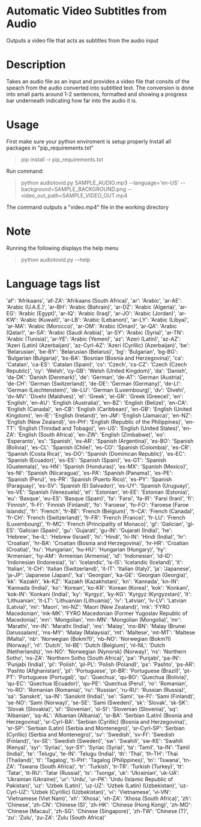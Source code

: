 # Automatic Video Subtitles from Audio

Outputs a video file that acts as subtitles from the audio input

# Description

Takes an audio file as an input and provides a video file that consits of the speach from the audio converted into subtitled text. The conversion is done into small parts around 1-2 sentences, formatted and showing a progress bar underneath indicating how far into the audio it is.

# Usage

First make sure your python enviroment is setup properly
Install all packages in "pip_requirements.txt"

> pip install -r pip_requirements.txt

Run command:

> python audiotovid.py SAMPLE_AUDIO.mp3 --language='en-US' --background=SAMPLE_BACKGROUND.png --video_out_path=SAMPLE_VIDEO_OUT.mp4

The command outputs a "video.mp4" file in the working directory

# Note

Running the following displays the help menu

> python audiotovid.py --help

# Language tags list

'af': 'Afrikaans',
'af-ZA': 'Afrikaans (South Africa)',
'ar': 'Arabic',
'ar-AE': 'Arabic (U.A.E.)',
'ar-BH': 'Arabic (Bahrain)',
'ar-DZ': 'Arabic (Algeria)',
'ar-EG': 'Arabic (Egypt)',
'ar-IQ': 'Arabic (Iraq)',
'ar-JO': 'Arabic (Jordan)',
'ar-KW': 'Arabic (Kuwait)',
'ar-LB': 'Arabic (Lebanon)',
'ar-LY': 'Arabic (Libya)',
'ar-MA': 'Arabic (Morocco)',
'ar-OM': 'Arabic (Oman)',
'ar-QA': 'Arabic (Qatar)',
'ar-SA': 'Arabic (Saudi Arabia)',
'ar-SY': 'Arabic (Syria)',
'ar-TN': 'Arabic (Tunisia)',
'ar-YE': 'Arabic (Yemen)',
'az': 'Azeri (Latin)',
'az-AZ': 'Azeri (Latin) (Azerbaijan)',
'az-Cyrl-AZ': 'Azeri (Cyrillic) (Azerbaijan)',
'be': 'Belarusian',
'be-BY': 'Belarusian (Belarus)',
'bg': 'Bulgarian',
'bg-BG': 'Bulgarian (Bulgaria)',
'bs-BA': 'Bosnian (Bosnia and Herzegovina)',
'ca': 'Catalan',
'ca-ES': 'Catalan (Spain)',
'cs': 'Czech',
'cs-CZ': 'Czech (Czech Republic)',
'cy': 'Welsh',
'cy-GB': 'Welsh (United Kingdom)',
'da': 'Danish',
'da-DK': 'Danish (Denmark)',
'de': 'German',
'de-AT': 'German (Austria)',
'de-CH': 'German (Switzerland)',
'de-DE': 'German (Germany)',
'de-LI': 'German (Liechtenstein)',
'de-LU': 'German (Luxembourg)',
'dv': 'Divehi',
'dv-MV': 'Divehi (Maldives)',
'el': 'Greek',
'el-GR': 'Greek (Greece)',
'en': 'English',
'en-AU': 'English (Australia)',
'en-BZ': 'English (Belize)',
'en-CA': 'English (Canada)',
'en-CB': 'English (Caribbean)',
'en-GB': 'English (United Kingdom)',
'en-IE': 'English (Ireland)',
'en-JM': 'English (Jamaica)',
'en-NZ': 'English (New Zealand)',
'en-PH': 'English (Republic of the Philippines)',
'en-TT': 'English (Trinidad and Tobago)',
'en-US': 'English (United States)',
'en-ZA': 'English (South Africa)',
'en-ZW': 'English (Zimbabwe)',
'eo': 'Esperanto',
'es': 'Spanish',
'es-AR': 'Spanish (Argentina)',
'es-BO': 'Spanish (Bolivia)',
'es-CL': 'Spanish (Chile)',
'es-CO': 'Spanish (Colombia)',
'es-CR': 'Spanish (Costa Rica)',
'es-DO': 'Spanish (Dominican Republic)',
'es-EC': 'Spanish (Ecuador)',
'es-ES': 'Spanish (Spain)',
'es-GT': 'Spanish (Guatemala)',
'es-HN': 'Spanish (Honduras)',
'es-MX': 'Spanish (Mexico)',
'es-NI': 'Spanish (Nicaragua)',
'es-PA': 'Spanish (Panama)',
'es-PE': 'Spanish (Peru)',
'es-PR': 'Spanish (Puerto Rico)',
'es-PY': 'Spanish (Paraguay)',
'es-SV': 'Spanish (El Salvador)',
'es-UY': 'Spanish (Uruguay)',
'es-VE': 'Spanish (Venezuela)',
'et': 'Estonian',
'et-EE': 'Estonian (Estonia)',
'eu': 'Basque',
'eu-ES': 'Basque (Spain)',
'fa': 'Farsi',
'fa-IR': 'Farsi (Iran)',
'fi': 'Finnish',
'fi-FI': 'Finnish (Finland)',
'fo': 'Faroese',
'fo-FO': 'Faroese (Faroe Islands)',
'fr': 'French',
'fr-BE': 'French (Belgium)',
'fr-CA': 'French (Canada)',
'fr-CH': 'French (Switzerland)',
'fr-FR': 'French (France)',
'fr-LU': 'French (Luxembourg)',
'fr-MC': 'French (Principality of Monaco)',
'gl': 'Galician',
'gl-ES': 'Galician (Spain)',
'gu': 'Gujarati',
'gu-IN': 'Gujarati (India)',
'he': 'Hebrew',
'he-IL': 'Hebrew (Israel)',
'hi': 'Hindi',
'hi-IN': 'Hindi (India)',
'hr': 'Croatian',
'hr-BA': 'Croatian (Bosnia and Herzegovina)',
'hr-HR': 'Croatian (Croatia)',
'hu': 'Hungarian',
'hu-HU': 'Hungarian (Hungary)',
'hy': 'Armenian',
'hy-AM': 'Armenian (Armenia)',
'id': 'Indonesian',
'id-ID': 'Indonesian (Indonesia)',
'is': 'Icelandic',
'is-IS': 'Icelandic (Iceland)',
'it': 'Italian',
'it-CH': 'Italian (Switzerland)',
'it-IT': 'Italian (Italy)',
'ja': 'Japanese',
'ja-JP': 'Japanese (Japan)',
'ka': 'Georgian',
'ka-GE': 'Georgian (Georgia)',
'kk': 'Kazakh',
'kk-KZ': 'Kazakh (Kazakhstan)',
'kn': 'Kannada',
'kn-IN': 'Kannada (India)',
'ko': 'Korean',
'ko-KR': 'Korean (Korea)',
'kok': 'Konkani',
'kok-IN': 'Konkani (India)',
'ky': 'Kyrgyz',
'ky-KG': 'Kyrgyz (Kyrgyzstan)',
'lt': 'Lithuanian',
'lt-LT': 'Lithuanian (Lithuania)',
'lv': 'Latvian',
'lv-LV': 'Latvian (Latvia)',
'mi': 'Maori',
'mi-NZ': 'Maori (New Zealand)',
'mk': 'FYRO Macedonian',
'mk-MK': 'FYRO Macedonian (Former Yugoslav Republic of Macedonia)',
'mn': 'Mongolian',
'mn-MN': 'Mongolian (Mongolia)',
'mr': 'Marathi',
'mr-IN': 'Marathi (India)',
'ms': 'Malay',
'ms-BN': 'Malay (Brunei Darussalam)',
'ms-MY': 'Malay (Malaysia)',
'mt': 'Maltese',
'mt-MT': 'Maltese (Malta)',
'nb': 'Norwegian (Bokm?l)',
'nb-NO': 'Norwegian (Bokm?l) (Norway)',
'nl': 'Dutch',
'nl-BE': 'Dutch (Belgium)',
'nl-NL': 'Dutch (Netherlands)',
'nn-NO': 'Norwegian (Nynorsk) (Norway)',
'ns': 'Northern Sotho',
'ns-ZA': 'Northern Sotho (South Africa)',
'pa': 'Punjabi',
'pa-IN': 'Punjabi (India)',
'pl': 'Polish',
'pl-PL': 'Polish (Poland)',
'ps': 'Pashto',
'ps-AR': 'Pashto (Afghanistan)',
'pt': 'Portuguese',
'pt-BR': 'Portuguese (Brazil)',
'pt-PT': 'Portuguese (Portugal)',
'qu': 'Quechua',
'qu-BO': 'Quechua (Bolivia)',
'qu-EC': 'Quechua (Ecuador)',
'qu-PE': 'Quechua (Peru)',
'ro': 'Romanian',
'ro-RO': 'Romanian (Romania)',
'ru': 'Russian',
'ru-RU': 'Russian (Russia)',
'sa': 'Sanskrit',
'sa-IN': 'Sanskrit (India)',
'se': 'Sami',
'se-FI': 'Sami (Finland)',
'se-NO': 'Sami (Norway)',
'se-SE': 'Sami (Sweden)',
'sk': 'Slovak',
'sk-SK': 'Slovak (Slovakia)',
'sl': 'Slovenian',
'sl-SI': 'Slovenian (Slovenia)',
'sq': 'Albanian',
'sq-AL': 'Albanian (Albania)',
'sr-BA': 'Serbian (Latin) (Bosnia and Herzegovina)',
'sr-Cyrl-BA': 'Serbian (Cyrillic) (Bosnia and Herzegovina)',
'sr-SP': 'Serbian (Latin) (Serbia and Montenegro)',
'sr-Cyrl-SP': 'Serbian (Cyrillic) (Serbia and Montenegro)',
'sv': 'Swedish',
'sv-FI': 'Swedish (Finland)',
'sv-SE': 'Swedish (Sweden)',
'sw': 'Swahili',
'sw-KE': 'Swahili (Kenya)',
'syr': 'Syriac',
'syr-SY': 'Syriac (Syria)',
'ta': 'Tamil',
'ta-IN': 'Tamil (India)',
'te': 'Telugu',
'te-IN': 'Telugu (India)',
'th': 'Thai',
'th-TH': 'Thai (Thailand)',
'tl': 'Tagalog',
'tl-PH': 'Tagalog (Philippines)',
'tn': 'Tswana',
'tn-ZA': 'Tswana (South Africa)',
'tr': 'Turkish',
'tr-TR': 'Turkish (Turkey)',
'tt': 'Tatar',
'tt-RU': 'Tatar (Russia)',
'ts': 'Tsonga',
'uk': 'Ukrainian',
'uk-UA': 'Ukrainian (Ukraine)',
'ur': 'Urdu',
'ur-PK': 'Urdu (Islamic Republic of Pakistan)',
'uz': 'Uzbek (Latin)',
'uz-UZ': 'Uzbek (Latin) (Uzbekistan)',
'uz-Cyrl-UZ': 'Uzbek (Cyrillic) (Uzbekistan)',
'vi': 'Vietnamese',
'vi-VN': 'Vietnamese (Viet Nam)',
'xh': 'Xhosa',
'xh-ZA': 'Xhosa (South Africa)',
'zh': 'Chinese',
'zh-CN': 'Chinese (S)',
'zh-HK': 'Chinese (Hong Kong)',
'zh-MO': 'Chinese (Macau)',
'zh-SG': 'Chinese (Singapore)',
'zh-TW': 'Chinese (T)',
'zu': 'Zulu',
'zu-ZA': 'Zulu (South Africa)'

